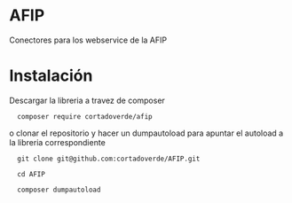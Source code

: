 # AFIP
Conectores para los webservice de la AFIP


# Instalación

Descargar la libreria a travez de composer

```
  composer require cortadoverde/afip

```

o clonar el repositorio y hacer un dumpautoload para apuntar el autoload a la libreria correspondiente

```
  git clone git@github.com:cortadoverde/AFIP.git

  cd AFIP

  composer dumpautoload
```
